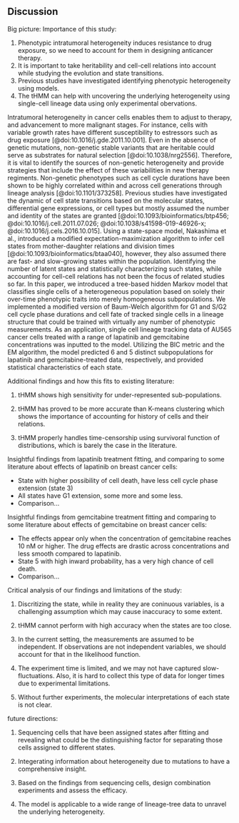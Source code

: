 ## Discussion

Big picture: Importance of this study:

1. Phenotypic intratumoral heterogeneity induces resistance to drug exposure, so we need to account for them in designing anticancer therapy.
2. It is important to take heritability and cell-cell relations into account while studying the evolution and state transitions.
3. Previous studies have investigated identifying phenotypic heterogeneity using models.
4. The tHMM can help with uncovering the underlying heterogeneity using single-cell lineage data using only experimental obervations.

Intratumoral heterogeneity in cancer cells enables them to adjust to therapy, and advancement to more malignant stages. For instance, cells with variable growth rates have different susceptibility to estressors such as drug exposure [@doi:10.1016/j.gde.2011.10.001]. Even in the absence of genetic mutations, non-genetic stable variants that are heritable could serve as substrates for natural selection [@doi:10.1038/nrg2556]. Therefore, it is vital to identify the sources of non-genetic heterogeneity and provide strategies that include the effect of these variabilities in new therapy regiments. Non-genetic phenotypes such as cell cycle durations have been shown to be highly correlated within and across cell generations through lineage analysis [@doi:10.1101/373258]. Previous studies have investigated the dynamic of cell state transitions based on the molecular states, differential gene expressions, or cell types but mostly assumed the number and identity of the states are granted [@doi:10.1093/bioinformatics/btp456; @doi:10.1016/j.cell.2011.07.026; @doi:10.1038/s41598-019-46926-x; @doi:10.1016/j.cels.2016.10.015]. Using a state-space model, Nakashima et al., introduced a modified expectation-maximization algorithm to infer cell states from mother-daughter relations and division times [@doi:10.1093/bioinformatics/btaa040], however, they also assumed there are fast- and slow-growing states within the population. Identifying the number of latent states and statistically characterizing such states, while accounting for cell-cell relations has not been the focus of related studies so far. In this paper, we introduced a tree-based hidden Markov model that classifies single cells of a heterogeneous population based on solely their over-time phenotypic traits into merely homogeneous subpopulations. We implemented a modified version of Baum-Welch algorithm for G1 and S/G2 cell cycle phase durations and cell fate of tracked single cells in a lineage structure that could be trained with virtually any number of phenotypic measurements. As an application, single cell lineage tracking data of AU565 cancer cells treated with a range of lapatinib and gemcitabine concentrations was inputted to the model. Utilizing the BIC metric and the EM algorithm, the model predicted 6 and 5 distinct subpopulations for lapatinib and gemcitabine-treated data, respectively, and provided statistical characteristics of each state.

Additional findings and how this fits to existing literature:

1. tHMM shows high sensitivity for under-represented sub-populations.

2. tHMM has proved to be more accurate than K-means clustering which shows the importance of accounting for history of cells and their relations.

3. tHMM properly handles time-censorship using survivoral function of distributions, which is barely the case in the literature.

Insightful findings from lapatinib treatment fitting, and comparing to some literature about effects of lapatinib on breast cancer cells:
- State with higher possibility of cell death, have less cell cycle phase extension (state 3)
- All states have G1 extension, some more and some less.
- Comparison...

Insightful findings from gemcitabine treatment fitting and comparing to some literature about effects of gemcitabine on breast cancer cells:
- The effects appear only when the concentration of gemcitabine reaches 10 nM or higher. The drug effects are drastic across concentrations and less smooth compared to lapatinib.
- State 5 with high inward probability, has a very high chance of cell death.
- Comparison...

Critical analysis of our findings and limitations of the study:

1. Discritizing the state, while in reality they are coninuous variables, is a challenging assumption which may cause inaccuracy to some extent.

2. tHMM cannot perform with high accuracy when the states are too close.

3. In the current setting, the measurements are assumed to be independent. If observations are not independent variables, we should account for that in the likelihood function.

4. The experiment time is limited, and we may not have captured slow-fluctuations. Also, it is hard to collect this type of data for longer times due to experimental limitations.

5. Without further experiments, the molecular interpretations of each state is not clear. 

future directions:

1. Sequencing cells that have been assigned states after fitting and revealing what could be the distinguishing factor for separating those cells assigned to different states.

2. Integerating information about heterogeneity due to mutations to have a comprehensive insight.

3. Based on the findings from sequencing cells, design combination experiments and assess the efficacy.

4. The model is applicable to a wide range of lineage-tree data to unravel the underlying heterogeneity.
